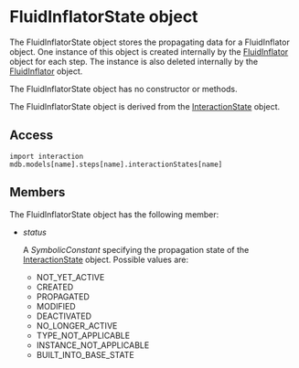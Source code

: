 # FluidInflatorState object

The FluidInflatorState object stores the propagating data for a FluidInflator object. One instance of this object is created internally by the [FluidInflator](https://help.3ds.com/2022/english/DSSIMULIA_Established/SIMACAEKERRefMap/simaker-c-fluidinflatorpyc.htm?ContextScope=all) object for each step. The instance is also deleted internally by the [FluidInflator](https://help.3ds.com/2022/english/DSSIMULIA_Established/SIMACAEKERRefMap/simaker-c-fluidinflatorpyc.htm?ContextScope=all) object.

The FluidInflatorState object has no constructor or methods.

The FluidInflatorState object is derived from the [InteractionState](https://help.3ds.com/2022/english/DSSIMULIA_Established/SIMACAEKERRefMap/simaker-c-interactionstatepyc.htm?ContextScope=all) object.

## Access

```
import interaction
mdb.models[name].steps[name].interactionStates[name]
```

## Members

The FluidInflatorState object has the following member:

- *status*

  A *SymbolicConstant* specifying the propagation state of the [InteractionState](https://help.3ds.com/2022/english/DSSIMULIA_Established/SIMACAEKERRefMap/simaker-c-interactionstatepyc.htm?ContextScope=all) object. Possible values are:

  - NOT_YET_ACTIVE
  - CREATED
  - PROPAGATED
  - MODIFIED
  - DEACTIVATED
  - NO_LONGER_ACTIVE
  - TYPE_NOT_APPLICABLE
  - INSTANCE_NOT_APPLICABLE
  - BUILT_INTO_BASE_STATE